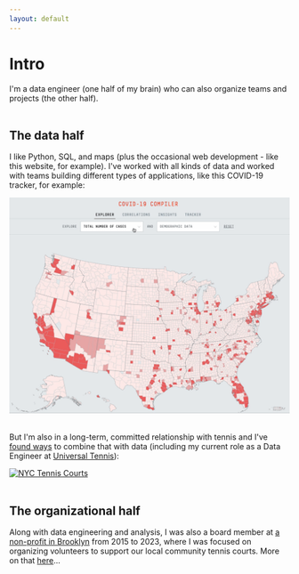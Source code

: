 ```yaml
---
layout: default
---
```

<h1>Intro</h1>

I'm a data engineer (one half of my brain) who can also organize teams and projects (the other half).
<br>
<br>
<h2>The data half</h2>

I like Python, SQL, and maps (plus the occasional web development - like this website, for example). I've worked with all kinds of data and worked with teams building different types of applications, like this COVID-19 tracker, for example:

<a href="./projects"><img src="./assets/images/covid-map.gif" alt="COVID-19 Tracker"></a>
<br>
<br>

But I'm also in a long-term, committed relationship with tennis and I've <a href="./data-and-tennis">found ways</a> to combine that with data (including my current role as a Data Engineer at [Universal Tennis](https://www.universaltennis.com/)):

<a href="./data-and-tennis"><img src="./assets/images/tennis-map.gif" alt="NYC Tennis Courts"></a>
<br>
<br>
<h2>The organizational half</h2>

Along with data engineering and analysis, I was also a board member at [a non-profit in Brooklyn](https://www.fortgreenetennis.org/) from 2015 to 2023, where I was focused on organizing volunteers to support our local community tennis courts. More on that <a href="./bio">here</a>...